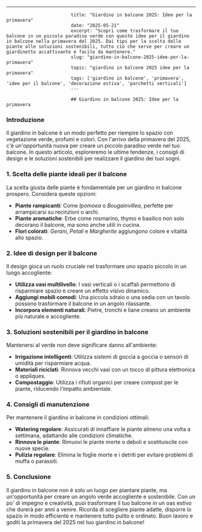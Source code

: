 ---
                            title: "Giardino in balcone 2025: Idee per la primavera"
                            date: "2025-05-21"
                            excerpt: "Scopri come trasformare il tuo balcone in un piccolo paradiso verde con queste idee per il giardino in balcone nella primavera del 2025. Dai tips per la scelta delle piante alle soluzioni sostenibili, tutto ciò che serve per creare un giardinetto accattivante e facile da mantenere."
                            slug: "giardino-in-balcone-2025-idee-per-la-primavera"
                            topic: "giardino in balcone 2025 idee per la primavera"
                            tags: ['giardino in balcone', 'primavera', 'idee per il balcone', 'decorazione estiva', 'parchetti verticali']
                            ---

                            ## Giardino in balcone 2025: Idee per la primavera

### Introduzione
Il giardino in balcone è un modo perfetto per riempire lo spazio con vegetazione verde, profumi e colori. Con l'arrivo della primavera del 2025, c'è un'opportunità nuova per creare un piccolo paradiso verde nel tuo balcone. In questo articolo, esploreremo le ultime tendenze, i consigli di design e le soluzioni sostenibili per realizzare il giardino dei tuoi sogni.

### 1. Scelta delle piante ideali per il balcone
La scelta giusta delle piante è fondamentale per un giardino in balcone prospero. Considera queste opzioni:
- **Piante rampicanti**: Come *Ipomoea* o *Bougainvillea*, perfette per arrampicarsi su recinzioni o archi.
- **Piante aromatiche**: Erbe come rosmarino, thymo e basilico non solo decorano il balcone, ma sono anche utili in cucina.
- **Flori colorati**: *Gerani*, *Petali* e *Margherite* aggiungono colore e vitalità allo spazio.

### 2. Idee di design per il balcone
Il design gioca un ruolo cruciale nel trasformare uno spazio piccolo in un luogo accogliente:
- **Utilizza vasi multilivello**: I vasi verticali o i scaffali permettono di risparmiare spazio e creare un effetto visivo dinamico.
- **Aggiungi mobili comodi**: Una piccola sdraio o una sedia con un tavolo possono trasformare il balcone in un angolo rilassante.
- **Incorpora elementi naturali**: Pietre, tronchi e liane creano un ambiente più naturale e accogliente.

### 3. Soluzioni sostenibili per il giardino in balcone
Mantenersi al verde non deve significare danno all'ambiente:
- **Irrigazione intelligenti**: Utilizza sistemi di goccia a goccia o sensori di umidità per risparmiare acqua.
- **Materiali riciclati**: Rinnova vecchi vasi con un tocco di pittura elettronica o appliques.
- **Compostaggio**: Utilizza i rifiuti organici per creare compost per le piante, riducendo l'impatto ambientale.

### 4. Consigli di manutenzione
Per mantenere il giardino in balcone in condizioni ottimali:
- **Watering regolare**: Assicurati di innaffiare le piante almeno una volta a settimana, adattando alle condizioni climatiche.
- **Rinnova le piante**: Rimuovi le piante morte o deboli e sostituiscile con nuove specie.
- **Pulizia regolare**: Elimina le foglie morte e i detriti per evitare problemi di muffa o parassiti.

### 5. Conclusione
Il giardino in balcone non è solo un luogo per piantare piante, ma un'opportunità per creare un angolo verde accogliente e sostenibile. Con un po' di impegno e creatività, puoi trasformare il tuo balcone in un oas estivo che durerà per anni a venire. Ricorda di scegliere piante adatte, disporre lo spazio in modo efficiente e mantenere tutto pulito e ordinato. Buon lavoro e goditi la primavera del 2025 nel tuo giardino in balcone!
                            